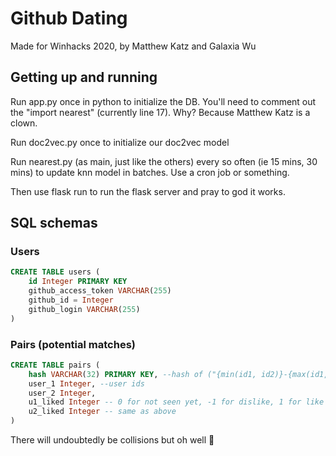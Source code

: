 # Github Dating

Made for Winhacks 2020, by Matthew Katz and Galaxia Wu


## Getting up and running

Run app.py once in python to initialize the DB. You'll need to comment out the "import nearest" (currently line 17). Why? Because Matthew Katz is a clown.

Run doc2vec.py once to initialize our doc2vec model

Run nearest.py (as main, just like the others) every so often (ie 15 mins, 30 mins) to update knn model in batches. Use a cron job or something.

Then use flask run to run the flask server and pray to god it works.


## SQL schemas

### Users

```sql
CREATE TABLE users (
    id Integer PRIMARY KEY
    github_access_token VARCHAR(255)
    github_id = Integer
    github_login VARCHAR(255)
)
```

### Pairs (potential matches)

```sql
CREATE TABLE pairs (
    hash VARCHAR(32) PRIMARY KEY, --hash of ("{min(id1, id2)}-{max(id1, id2)}"), should be unique
    user_1 Integer, --user ids
    user_2 Integer,
    u1_liked Integer -- 0 for not seen yet, -1 for dislike, 1 for like
    u2_liked Integer -- same as above
)
```

There will undoubtedly be collisions but oh well :shrug: